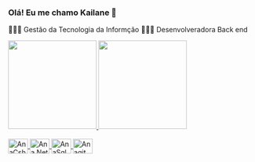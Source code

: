 ### Olá! Eu me chamo Kailane 👋


👩🏾‍🎓 Gestão da Tecnologia da Informção 
👩🏾‍💻 Desenvolveradora Back end 

<div>
<a href="https;//github.com/KailaneSartori">
<img height="180em" src="https://github-readme-stats.vercel.app/api?username=KailaneSartori&show_icons=true&theme=dracula&include_all_commits=true&count_private=true"/>
<img height="180em" src="https://github-readme-stats.vercel.app/api/top-langs/?username=KailaneSartori&layout=compact&langs_count=16&theme=dark"/>
</div>
<div style="display: inline_block"><br>
   <img align="center" alt="AnaCsharp" height="30" width="40" src="https://cdn.jsdelivr.net/gh/devicons/devicon/icons/csharp/csharp-plain.svg">
   <img align="center" alt="Ana.Net" height="30" width="40" src="https://cdn.jsdelivr.net/gh/devicons/devicon/icons/dotnetcore/dotnetcore-original.svg">
   <img align="center" alt="AnaSql" height="30" width="40"src="https://cdn.jsdelivr.net/gh/devicons/devicon/icons/mysql/mysql-original.svg" >
   <img align="center" alt="Anagit" height="30" width="40"src="https://cdn.jsdelivr.net/gh/devicons/devicon/icons/github/github-original.svg" >
</div>
<br>



